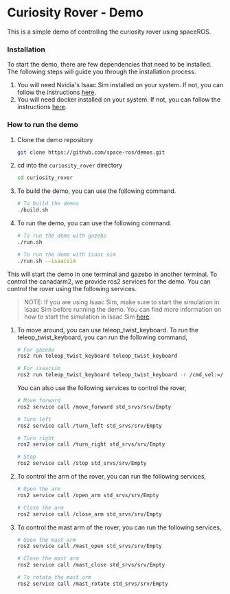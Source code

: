 # Curiosity Rover - Demo

This is a simple demo of controlling the curiosity rover using spaceROS.

### Installation

To start the demo, there are few dependencies that need to be installed. The following steps will guide you through the installation process.

1. You will need Nvidia's Isaac Sim installed on your system. If not, you can follow the instructions [here](https://docs.omniverse.nvidia.com/isaacsim/latest/installation/install_workstation.html).
2. You will need docker installed on your system. If not, you can follow the instructions [here](https://docs.docker.com/get-docker/).

### How to run the demo

1. Clone the demo repository
    ```bash
    git clone https://github.com/space-ros/demos.git
    ```
2. cd into the `curiosity_rover` directory
    ```bash
    cd curiosity_rover
    ```
3. To build the demo, you can use the following command.
    ```bash
    # To build the demos
    ./build.sh
    ```
4. To run the demo, you can use the following command.
    ```bash
    # To run the demo with gazebo
    ./run.sh

    # To run the demo with isaac sim
    ./run.sh --isaacsim
    ```

This will start the demo in one terminal and gazebo in another terminal. To control the canadarm2, we provide ros2 services for the demo. You can control the rover using the following services.

> NOTE: If you are using Isaac Sim, make sure to start the simulation in Isaac Sim before running the demo. You can find more information on how to start the simulation in Isaac Sim [here](https://github.com/space-ros/simulation/).


1. To move around, you can use teleop_twist_keyboard. To run the teleop_twist_keyboard, you can run the following command,
    ```bash
    # For gazebo
    ros2 run teleop_twist_keyboard teleop_twist_keyboard

    # For isaacsim
    ros2 run teleop_twist_keyboard teleop_twist_keyboard -r /cmd_vel:=/curiosity/cmd_vel
    ```

    You can also use the following services to control the rover,
    ```bash
    # Move forward
    ros2 service call /move_forward std_srvs/srv/Empty

    # Turn left
    ros2 service call /turn_left std_srvs/srv/Empty

    # Turn right
    ros2 service call /turn_right std_srvs/srv/Empty

    # Stop
    ros2 service call /stop std_srvs/srv/Empty
    ```
2. To control the arm of the rover, you can run the following services,
    ```bash
    # Open the arm
    ros2 service call /open_arm std_srvs/srv/Empty

    # Close the arm
    ros2 service call /close_arm std_srvs/srv/Empty
    ```
3. To control the mast arm of the rover, you can run the following services,
    ```bash
    # Open the mast arm
    ros2 service call /mast_open std_srvs/srv/Empty

    # Close the mast arm
    ros2 service call /mast_close std_srvs/srv/Empty

    # To rotate the mast arm
    ros2 service call /mast_rotate std_srvs/srv/Empty
    ```